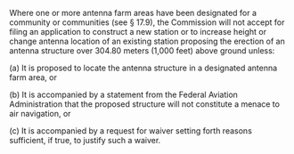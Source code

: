 Where one or more antenna farm areas have been designated for a community or communities (see § 17.9), the Commission will not accept for filing an application to construct a new station or to increase height or change antenna location of an existing station proposing the erection of an antenna structure over 304.80 meters (1,000 feet) above ground unless:

(a) It is proposed to locate the antenna structure in a designated antenna farm area, or

(b) It is accompanied by a statement from the Federal Aviation Administration that the proposed structure will not constitute a menace to air navigation, or

(c) It is accompanied by a request for waiver setting forth reasons sufficient, if true, to justify such a waiver.

